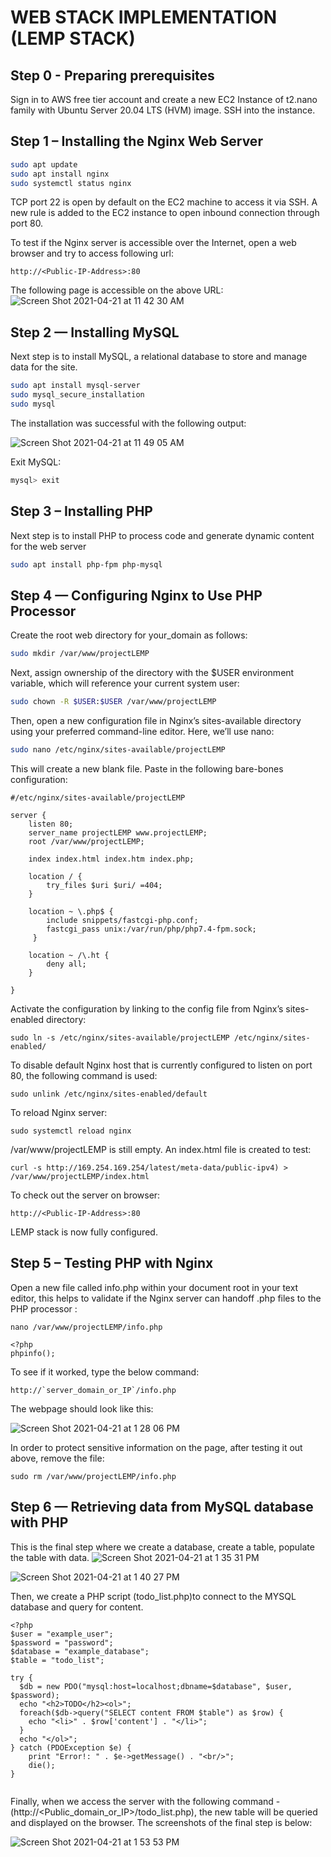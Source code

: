 
# WEB STACK IMPLEMENTATION (LEMP STACK)

## Step 0 - Preparing prerequisites

Sign in to AWS free tier account and create a new EC2 Instance of t2.nano family with Ubuntu Server 20.04 LTS (HVM) image.
SSH into the instance.

## Step 1 – Installing the Nginx Web Server
```bash
sudo apt update
sudo apt install nginx
sudo systemctl status nginx
```

TCP port 22 is open by default on the EC2 machine to access it via SSH. A new rule is added to the EC2 instance to open inbound connection through port 80.

To test if the Nginx server is accessible over the Internet, open a web browser and try to access following url:
```
http://<Public-IP-Address>:80
```

The following page is accessible on the above URL:
![Screen Shot 2021-04-21 at 11 42 30 AM](https://user-images.githubusercontent.com/44268796/115582453-f9857800-a296-11eb-9e9d-f38ac65a5f64.png)

## Step 2 — Installing MySQL

Next step is to install MySQL, a relational database to store and manage data for the site.

```bash
sudo apt install mysql-server
sudo mysql_secure_installation
sudo mysql
```
The installation was successful with the following output:

![Screen Shot 2021-04-21 at 11 49 05 AM](https://user-images.githubusercontent.com/44268796/115583152-a233d780-a297-11eb-9cd5-1f5d0509210c.png)

Exit MySQL:
```bash
mysql> exit
```

## Step 3 – Installing PHP

Next step is to install PHP to process code and generate dynamic content for the web server

```bash
sudo apt install php-fpm php-mysql
```

## Step 4 — Configuring Nginx to Use PHP Processor

Create the root web directory for your_domain as follows:
```bash
sudo mkdir /var/www/projectLEMP
```
Next, assign ownership of the directory with the $USER environment variable, which will reference your current system user:
```bash
sudo chown -R $USER:$USER /var/www/projectLEMP
```
Then, open a new configuration file in Nginx’s sites-available directory using your preferred command-line editor. Here, we’ll use nano:
```bash
sudo nano /etc/nginx/sites-available/projectLEMP
```
This will create a new blank file. Paste in the following bare-bones configuration:
```
#/etc/nginx/sites-available/projectLEMP

server {
    listen 80;
    server_name projectLEMP www.projectLEMP;
    root /var/www/projectLEMP;

    index index.html index.htm index.php;

    location / {
        try_files $uri $uri/ =404;
    }

    location ~ \.php$ {
        include snippets/fastcgi-php.conf;
        fastcgi_pass unix:/var/run/php/php7.4-fpm.sock;
     }

    location ~ /\.ht {
        deny all;
    }

}
```

Activate the configuration by linking to the config file from Nginx’s sites-enabled directory:
```
sudo ln -s /etc/nginx/sites-available/projectLEMP /etc/nginx/sites-enabled/
```

To disable default Nginx host that is currently configured to listen on port 80, the following command is used:
```
sudo unlink /etc/nginx/sites-enabled/default
```
To reload Nginx server:
```
sudo systemctl reload nginx
```
/var/www/projectLEMP is still empty. An index.html file is created to test:
```
curl -s http://169.254.169.254/latest/meta-data/public-ipv4) > /var/www/projectLEMP/index.html
```
To check out the server on browser:
```
http://<Public-IP-Address>:80
```
LEMP stack is now fully configured.

## Step 5 – Testing PHP with Nginx
 Open a new file called info.php within your document root in your text editor, this helps to validate if the Nginx server can handoff .php files to the PHP processor :
```
nano /var/www/projectLEMP/info.php
```
```
<?php
phpinfo();
```
To see if it worked, type the below command:
```
http://`server_domain_or_IP`/info.php
```
The webpage should look like this:

![Screen Shot 2021-04-21 at 1 28 06 PM](https://user-images.githubusercontent.com/44268796/115595900-7a4b7080-a2a5-11eb-9836-5a5d7b1e932e.png)

In order to protect sensitive information on the page, after testing it out above, remove the file:
```
sudo rm /var/www/projectLEMP/info.php
```
## Step 6 — Retrieving data from MySQL database with PHP

This is the final step where we create a database, create a table, populate the table with data. 
![Screen Shot 2021-04-21 at 1 35 31 PM](https://user-images.githubusercontent.com/44268796/115599551-c26c9200-a2a9-11eb-832a-b5683625f479.png)

![Screen Shot 2021-04-21 at 1 40 27 PM](https://user-images.githubusercontent.com/44268796/115599636-d4e6cb80-a2a9-11eb-8a14-7eddbd717f55.png)


Then, we create a PHP script (todo_list.php)to connect to the MYSQL database and query for content.

```
<?php
$user = "example_user";
$password = "password";
$database = "example_database";
$table = "todo_list";

try {
  $db = new PDO("mysql:host=localhost;dbname=$database", $user, $password);
  echo "<h2>TODO</h2><ol>";
  foreach($db->query("SELECT content FROM $table") as $row) {
    echo "<li>" . $row['content'] . "</li>";
  }
  echo "</ol>";
} catch (PDOException $e) {
    print "Error!: " . $e->getMessage() . "<br/>";
    die();
}


```

Finally, when we access the server with the following command - (http://<Public_domain_or_IP>/todo_list.php), the new table will be queried and displayed on the browser. The screenshots of the final step is below:



![Screen Shot 2021-04-21 at 1 53 53 PM](https://user-images.githubusercontent.com/44268796/115599907-1bd4c100-a2aa-11eb-80c9-98146363a813.png)














